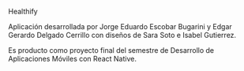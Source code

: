 Healthify

Aplicación desarrollada por Jorge Eduardo Escobar Bugarini y Edgar Gerardo Delgado Cerrillo con diseños
de Sara Soto e Isabel Gutierrez. 

Es producto como proyecto final del semestre de Desarrollo de Aplicaciones Móviles con React Native.

